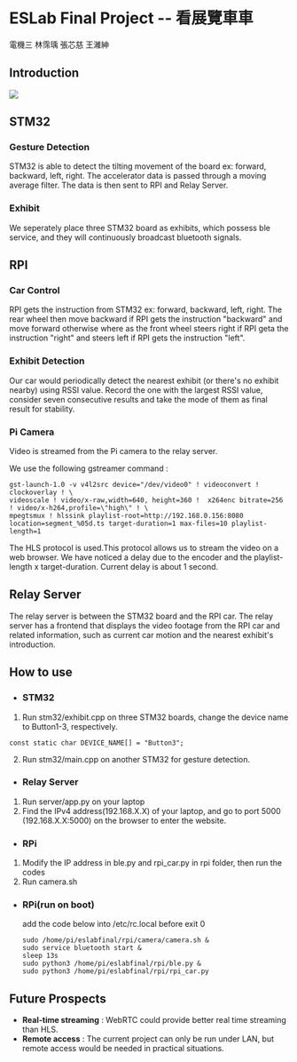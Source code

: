 # ESLab Final Project -- 看展覽車車
電機三 林霈瑀 張芯慈 王濰紳

## Introduction
![](https://i.imgur.com/1PqfZ0s.png)

## STM32
### Gesture Detection 
STM32 is able to detect the tilting movement of the board ex: forward, backward, left, right. The accelerator data is passed through a moving average filter. The data is then sent to RPI and Relay Server.

### Exhibit
We seperately place three STM32 board as exhibits, which possess ble service, and they will continuously broadcast bluetooth signals.

## RPI
### Car Control
RPI gets the instruction from STM32 ex: forward, backward, left, right. The rear wheel then move backward if RPI gets the instruction "backward" and move forward otherwise where as the front wheel steers right if RPI geta the instruction "right" and steers left if RPI gets the instruction "left".
### Exhibit Detection
Our car would periodically detect the nearest exhibit (or there's no exhibit nearby) using RSSI value. Record the one with the largest RSSI value, consider seven consecutive results and take the mode of them as final result for stability.

### Pi Camera

Video is streamed from the Pi camera to the relay server. 

We use the following gstreamer command :

```
gst-launch-1.0 -v v4l2src device="/dev/video0" ! videoconvert ! clockoverlay ! \
videoscale ! video/x-raw,width=640, height=360 !  x264enc bitrate=256 ! video/x-h264,profile=\"high\" ! \
mpegtsmux ! hlssink playlist-root=http://192.168.0.156:8080 location=segment_%05d.ts target-duration=1 max-files=10 playlist-length=1
```
The HLS protocol is used.This protocol allows us to stream the video on a web browser. We have noticed a delay due to the encoder and the playlist-length x target-duration. Current delay is about 1 second. 


## Relay Server

The relay server is between the STM32 board and the RPI car. The relay server has a frontend that displays the video footage from the RPI car and related information, such as current car motion and the nearest exhibit's introduction. 

## How to use
- ### STM32
1. Run stm32/exhibit.cpp on three STM32 boards, change the device name to Button1-3, respectively. 
 
```
const static char DEVICE_NAME[] = "Button3";
```

2. Run stm32/main.cpp on another STM32 for gesture detection.

- ### Relay Server
1. Run server/app.py on your laptop
2. Find the IPv4 address(192.168.X.X) of your laptop, and go to port 5000 (192.168.X.X:5000) on the browser to enter the website.

- ### RPi
1. Modify the IP address in ble.py and rpi_car.py in rpi folder, then run the codes
2. Run camera.sh

- ### RPi(run on boot)
    add the code below into /etc/rc.local before exit 0
    ```
    sudo /home/pi/eslabfinal/rpi/camera/camera.sh &
    sudo service bluetooth start &
    sleep 13s
    sudo python3 /home/pi/eslabfinal/rpi/ble.py &
    sudo python3 /home/pi/eslabfinal/rpi/rpi_car.py
    ```


## Future Prospects

* **Real-time streaming** : WebRTC could provide better real time streaming than HLS.
* **Remote access** : The current project can only be run under LAN, but remote access would be needed in practical situations.


